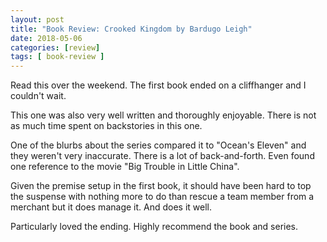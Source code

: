 ```yaml
---
layout: post
title: "Book Review: Crooked Kingdom by Bardugo Leigh"
date: 2018-05-06
categories: [review]
tags: [ book-review ]
---
```

Read this over the weekend. The first book ended on a cliffhanger and I couldn't wait. 

This one was also very well written and thoroughly enjoyable. There is not as much time spent on backstories in this one.

One of the blurbs about the series compared it to "Ocean's Eleven" and they weren't very inaccurate. There is a lot of back-and-forth. Even found one reference to the movie "Big Trouble in Little China". 

Given the premise setup in the first book, it should have been hard to top the suspense with nothing more to do than rescue a team member from a merchant but it does manage it. And does it well. 

Particularly loved the ending. Highly recommend the book and series.